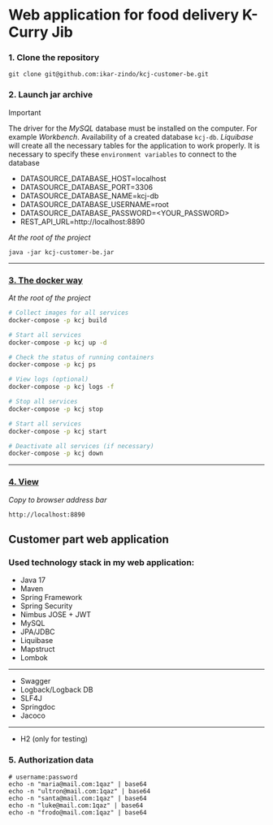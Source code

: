 # Web application for food delivery K-Curry Jib

### 1. Clone the repository

```
git clone git@github.com:ikar-zindo/kcj-customer-be.git
```

### 2. Launch jar archive

> [!IMPORTANT]
> The driver for the *MySQL* database must be installed on the computer.
> For example *Workbench*. Availability of a created database `kcj-db`.
> *Liquibase* will create all the necessary tables for the application to work properly.
> It is necessary to specify these `environment variables` to connect to the database
> - DATASOURCE_DATABASE_HOST=localhost
> - DATASOURCE_DATABASE_PORT=3306
> - DATASOURCE_DATABASE_NAME=kcj-db
> - DATASOURCE_DATABASE_USERNAME=root
> - DATASOURCE_DATABASE_PASSWORD=<YOUR_PASSWORD>
> - REST_API_URL=http://localhost:8890

*At the root of the project*

```
java -jar kcj-customer-be.jar
```

---

### [3. The docker way](https://hub.docker.com/repository/docker/ikarzindo/k-curry-jib-customer-app/general)

*At the root of the project*

```bash
# Collect images for all services
docker-compose -p kcj build

# Start all services
docker-compose -p kcj up -d

# Check the status of running containers
docker-compose -p kcj ps

# View logs (optional)
docker-compose -p kcj logs -f

# Stop all services
docker-compose -p kcj stop

# Start all services
docker-compose -p kcj start

# Deactivate all services (if necessary)
docker-compose -p kcj down
```

---

### [4. View](http://localhost:8890)

*Copy to browser address bar*

```
http://localhost:8890
```

## Customer part web application

### Used technology stack in my web application:

- Java 17
- Maven
- Spring Framework
- Spring Security
- Nimbus JOSE + JWT
- MySQL
- JPA/JDBC
- Liquibase
- Mapstruct
- Lombok

---

- Swagger
- Logback/Logback DB
- SLF4J
- Springdoc
- Jacoco

---

- H2 (only for testing)

### 5. Authorization data

```shell
# username:password
echo -n "maria@mail.com:1qaz" | base64
echo -n "ultron@mail.com:1qaz" | base64
echo -n "santa@mail.com:1qaz" | base64
echo -n "luke@mail.com:1qaz" | base64
echo -n "frodo@mail.com:1qaz" | base64
```